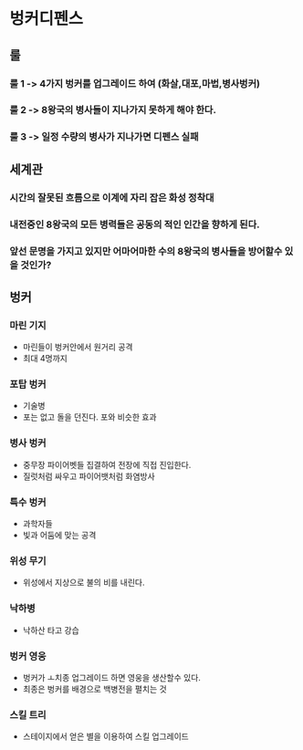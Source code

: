 # 벙커디펜스
## 룰
### 룰 1 -> 4가지 벙커를 업그레이드 하여 (화살,대포,마법,병사벙커)
### 룰 2 -> 8왕국의 병사들이 지나가지 못하게 해야 한다.
### 룰 3 -> 일정 수량의 병사가 지나가면 디펜스 실패

## 세계관
### 시간의 잘못된 흐름으로 이계에 자리 잡은 화성 정착대
### 내전중인 8왕국의 모든 병력들은 공동의 적인 인간을 향하게 된다.
### 앞선 문명을 가지고 있지만 어마어마한 수의 8왕국의 병사들을 방어할수 있을 것인가?

## 벙커
### 마린 기지
  - 마린들이 벙커안에서 원거리 공격 
  - 최대 4명까지 
### 포탑 벙커
  - 기술병
  - 포는 없고 돌을 던진다. 포와 비슷한 효과
###  병사 벙커 
  - 중무장 파이어벳들 집결하여 전장에 직접 진입한다.
  - 질럿처럼 싸우고 파이어뱃처럼 화염방사
### 특수 벙커
  - 과학자들
  - 빛과 어둠에 맞는 공격

### 위성 무기 
  - 위성에서 지상으로 불의 비를 내린다. 

### 낙하병
  - 낙하산 타고 강습 

### 벙커 영웅
  - 벙커가 ㅗ치종 업그레이드 하면 영웅을 생산할수 있다. 
  - 최종은 벙커를 배경으로 백병전을 펼치는 것 

### 스킬 트리
  - 스테이지에서 얻은 별을 이용하여 스킬 업그레이드
   
